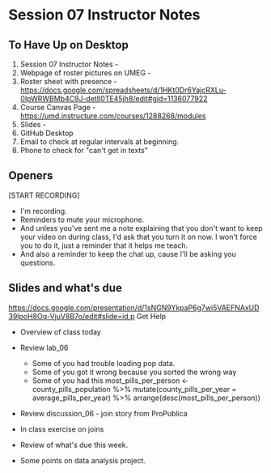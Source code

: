 # Session 07 Instructor Notes

## To Have Up on Desktop

1. Session 07 Instructor Notes -
2. Webpage of roster pictures on UMEG -
3. Roster sheet with presence - https://docs.google.com/spreadsheets/d/1HKt0Dr6YajcRXLu-0IpWRWBMb4C9J-detlI0TE45jh8/edit#gid=1136077922
3. Course Canvas Page - https://umd.instructure.com/courses/1288268/modules
4. Slides -
8. GitHub Desktop
11. Email to check at regular intervals at beginning.
12. Phone to check for "can't get in texts"

## Openers

[START RECORDING]
* I'm recording.
* Reminders to mute your microphone.  
* And unless you've sent me a note explaining that you don't want to keep your video on during class, I'd ask that you turn it on now.  I won't force you to do it, just a reminder that it helps me teach.  
* And also a reminder to keep the chat up, cause I'll be asking you questions.

## Slides and what's due
https://docs.google.com/presentation/d/1sNGN9YkpaP6g7wi5VAEFNAxUD39lpoH8Oq-VjuV8B7o/edit#slide=id.p
Get Help
* Overview of class today
* Review lab_06
  * Some of you had trouble loading pop data.
  * Some of you got it wrong because you sorted the wrong way
  * Some of you had this
most_pills_per_person <- county_pills_population %>%
  mutate(county_pills_per_year = average_pills_per_year) %>%
  arrange(desc(most_pills_per_person))


* Review discussion_06 - join story from ProPublica
* In class exercise on joins
* Review of what's due this week.
* Some points on data analysis project.

